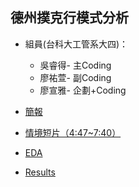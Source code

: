 ## 德州撲克行模式分析

- 組員(台科⼤工管系大四)：
  - 吳睿得- 主Coding 
  - 廖祐萱- 副Coding 
  - 廖宣雅- 企劃+Coding 

- [簡報](https://tallya851109.github.io/CSX_RProject/期末報告/德州撲克第二組20190103.pdf)

- [情境短片（4:47~7:40）](https://www.youtube.com/watch?v=WEK20zFtSkY)

- [EDA](https://x666772.github.io/CSX_Lyhs/week_13-17_Final/EDA/poker.html)

- [Results](https://bryan051003.github.io/csx_rproject/final/flop_hs_train.html)

